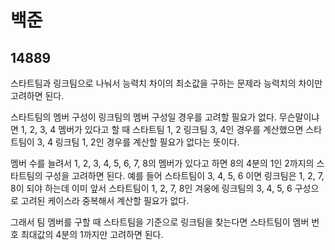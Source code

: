 # 백준

## 14889

스타트팀과 링크팀으로 나눠서 능력치 차이의 최소값을 구하는 문제라 능력치의 차이만 고려하면 된다.

스타트팀의 멤버 구성이 링크팀의 멤버 구성일 경우를 고려할 필요가 없다. 무슨말이냐면 1, 2, 3, 4 멤버가 있다고 할 때 스타트팀 1, 2 링크팀 3, 4인 경우를 계산했으면 스타트팀이 3, 4 링크팀 1, 2인 경우를 계산할 필요가 없다는 뜻이다.

멤버 수를 늘려서 1, 2, 3, 4, 5, 6, 7, 8의 멤버가 있다고 하면 8의 4분의 1인 2까지의 스타트팀의 구성을 고려하면 된다. 예를 들어 스타트팀이 3, 4, 5, 6 이면 링크팀은 1, 2, 7, 8이 되야 하는데 이미 앞서 스타트팀이 1, 2, 7, 8인 겨웅에 링크팀의 3, 4, 5, 6 구성으로 고려된 케이스라 중복해서 계산할 필요가 없다.

그래서 팀 멤버를 구할 때 스타트팀을 기준으로 링크팀을 찾는다면 스타트팀이 멤버 번호 최대값의 4분의 1까지만 고려하면 된다.
